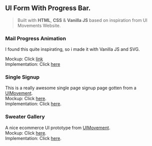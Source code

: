 ## UI Form With Progress Bar.

> Built with **HTML**, **CSS** & **Vanilla JS** based on inspiration from UI Movements Website.  

### Mail Progress Animation
I found this quite inspirating, so i made it with Vanilla JS and SVG. 

Mockup: Click [link](https://uimovement.com/ui/3178/mail-progress-animation/)  
Implementation: Click [here](https://owonwo.github.io/ui-design/index.html)

  
  
### Single Signup 
This is a really awesome single page signup page gotten from a [UIMovement](https://uimovement.com/).  
Mockup: Click [here](https://uimovement.com/design/one-field-form/).   
Implementation: Click [here](https://owonwo.github.io/ui-design/single-signup.html). 


### Sweater Gallery
A nice ecommerce UI prototype from [UIMovement](https://uimovement.com/).  
Mockup: Click [here](https://uimovement.com/design/listing-page-transition/).   
Implementation: Click [here](https://owonwo.github.io/ui-design/product-gallery.html). 
